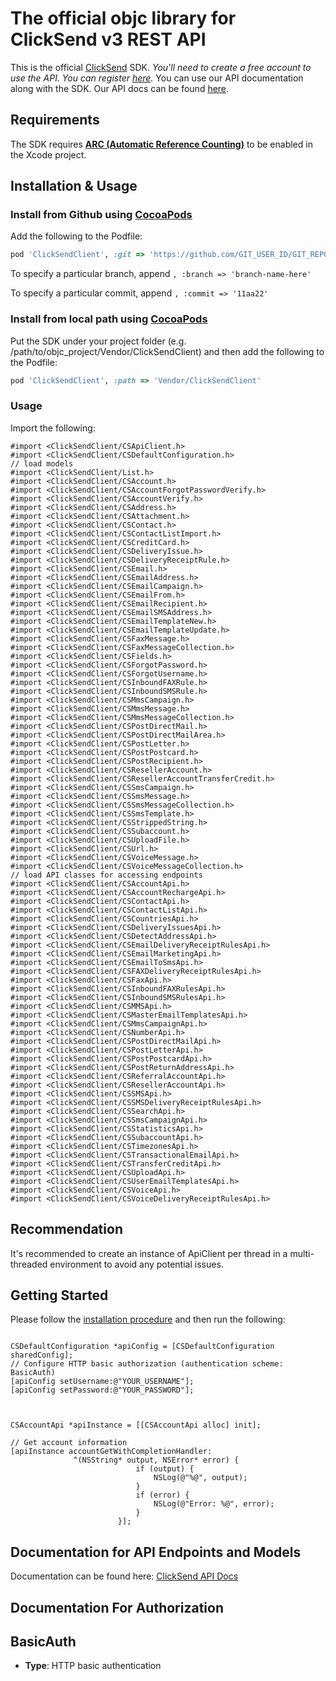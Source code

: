 # The official objc library for ClickSend v3 REST API

 This is the official [ClickSend](https://clicksend.com) SDK.  *You'll need to create a free account to use the API. You can register [here](https://www.clicksend.com/signup).*  You can use our API documentation along with the SDK. Our API docs can be found [here](https://developers.clicksend.com). 

## Requirements

The SDK requires [**ARC (Automatic Reference Counting)**](http://stackoverflow.com/questions/7778356/how-to-enable-disable-automatic-reference-counting) to be enabled in the Xcode project.

## Installation & Usage
### Install from Github using [CocoaPods](https://cocoapods.org/)

Add the following to the Podfile:

```ruby
pod 'ClickSendClient', :git => 'https://github.com/GIT_USER_ID/GIT_REPO_ID.git'
```

To specify a particular branch, append `, :branch => 'branch-name-here'`

To specify a particular commit, append `, :commit => '11aa22'`

### Install from local path using [CocoaPods](https://cocoapods.org/)

Put the SDK under your project folder (e.g. /path/to/objc_project/Vendor/ClickSendClient) and then add the following to the Podfile:

```ruby
pod 'ClickSendClient', :path => 'Vendor/ClickSendClient'
```

### Usage

Import the following:

```objc
#import <ClickSendClient/CSApiClient.h>
#import <ClickSendClient/CSDefaultConfiguration.h>
// load models
#import <ClickSendClient/List.h>
#import <ClickSendClient/CSAccount.h>
#import <ClickSendClient/CSAccountForgotPasswordVerify.h>
#import <ClickSendClient/CSAccountVerify.h>
#import <ClickSendClient/CSAddress.h>
#import <ClickSendClient/CSAttachment.h>
#import <ClickSendClient/CSContact.h>
#import <ClickSendClient/CSContactListImport.h>
#import <ClickSendClient/CSCreditCard.h>
#import <ClickSendClient/CSDeliveryIssue.h>
#import <ClickSendClient/CSDeliveryReceiptRule.h>
#import <ClickSendClient/CSEmail.h>
#import <ClickSendClient/CSEmailAddress.h>
#import <ClickSendClient/CSEmailCampaign.h>
#import <ClickSendClient/CSEmailFrom.h>
#import <ClickSendClient/CSEmailRecipient.h>
#import <ClickSendClient/CSEmailSMSAddress.h>
#import <ClickSendClient/CSEmailTemplateNew.h>
#import <ClickSendClient/CSEmailTemplateUpdate.h>
#import <ClickSendClient/CSFaxMessage.h>
#import <ClickSendClient/CSFaxMessageCollection.h>
#import <ClickSendClient/CSFields.h>
#import <ClickSendClient/CSForgotPassword.h>
#import <ClickSendClient/CSForgotUsername.h>
#import <ClickSendClient/CSInboundFAXRule.h>
#import <ClickSendClient/CSInboundSMSRule.h>
#import <ClickSendClient/CSMmsCampaign.h>
#import <ClickSendClient/CSMmsMessage.h>
#import <ClickSendClient/CSMmsMessageCollection.h>
#import <ClickSendClient/CSPostDirectMail.h>
#import <ClickSendClient/CSPostDirectMailArea.h>
#import <ClickSendClient/CSPostLetter.h>
#import <ClickSendClient/CSPostPostcard.h>
#import <ClickSendClient/CSPostRecipient.h>
#import <ClickSendClient/CSResellerAccount.h>
#import <ClickSendClient/CSResellerAccountTransferCredit.h>
#import <ClickSendClient/CSSmsCampaign.h>
#import <ClickSendClient/CSSmsMessage.h>
#import <ClickSendClient/CSSmsMessageCollection.h>
#import <ClickSendClient/CSSmsTemplate.h>
#import <ClickSendClient/CSStrippedString.h>
#import <ClickSendClient/CSSubaccount.h>
#import <ClickSendClient/CSUploadFile.h>
#import <ClickSendClient/CSUrl.h>
#import <ClickSendClient/CSVoiceMessage.h>
#import <ClickSendClient/CSVoiceMessageCollection.h>
// load API classes for accessing endpoints
#import <ClickSendClient/CSAccountApi.h>
#import <ClickSendClient/CSAccountRechargeApi.h>
#import <ClickSendClient/CSContactApi.h>
#import <ClickSendClient/CSContactListApi.h>
#import <ClickSendClient/CSCountriesApi.h>
#import <ClickSendClient/CSDeliveryIssuesApi.h>
#import <ClickSendClient/CSDetectAddressApi.h>
#import <ClickSendClient/CSEmailDeliveryReceiptRulesApi.h>
#import <ClickSendClient/CSEmailMarketingApi.h>
#import <ClickSendClient/CSEmailToSmsApi.h>
#import <ClickSendClient/CSFAXDeliveryReceiptRulesApi.h>
#import <ClickSendClient/CSFaxApi.h>
#import <ClickSendClient/CSInboundFAXRulesApi.h>
#import <ClickSendClient/CSInboundSMSRulesApi.h>
#import <ClickSendClient/CSMMSApi.h>
#import <ClickSendClient/CSMasterEmailTemplatesApi.h>
#import <ClickSendClient/CSMmsCampaignApi.h>
#import <ClickSendClient/CSNumberApi.h>
#import <ClickSendClient/CSPostDirectMailApi.h>
#import <ClickSendClient/CSPostLetterApi.h>
#import <ClickSendClient/CSPostPostcardApi.h>
#import <ClickSendClient/CSPostReturnAddressApi.h>
#import <ClickSendClient/CSReferralAccountApi.h>
#import <ClickSendClient/CSResellerAccountApi.h>
#import <ClickSendClient/CSSMSApi.h>
#import <ClickSendClient/CSSMSDeliveryReceiptRulesApi.h>
#import <ClickSendClient/CSSearchApi.h>
#import <ClickSendClient/CSSmsCampaignApi.h>
#import <ClickSendClient/CSStatisticsApi.h>
#import <ClickSendClient/CSSubaccountApi.h>
#import <ClickSendClient/CSTimezonesApi.h>
#import <ClickSendClient/CSTransactionalEmailApi.h>
#import <ClickSendClient/CSTransferCreditApi.h>
#import <ClickSendClient/CSUploadApi.h>
#import <ClickSendClient/CSUserEmailTemplatesApi.h>
#import <ClickSendClient/CSVoiceApi.h>
#import <ClickSendClient/CSVoiceDeliveryReceiptRulesApi.h>

```

## Recommendation

It's recommended to create an instance of ApiClient per thread in a multi-threaded environment to avoid any potential issues.

## Getting Started

Please follow the [installation procedure](#installation--usage) and then run the following:

```objc

CSDefaultConfiguration *apiConfig = [CSDefaultConfiguration sharedConfig];
// Configure HTTP basic authorization (authentication scheme: BasicAuth)
[apiConfig setUsername:@"YOUR_USERNAME"];
[apiConfig setPassword:@"YOUR_PASSWORD"];



CSAccountApi *apiInstance = [[CSAccountApi alloc] init];

// Get account information
[apiInstance accountGetWithCompletionHandler: 
              ^(NSString* output, NSError* error) {
                            if (output) {
                                NSLog(@"%@", output);
                            }
                            if (error) {
                                NSLog(@"Error: %@", error);
                            }
                        }];

```

## Documentation for API Endpoints and Models

Documentation can be found here: [ClickSend API Docs](https://developers.clicksend.com/docs/)

## Documentation For Authorization


## BasicAuth

- **Type**: HTTP basic authentication


